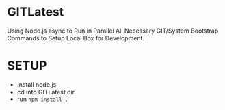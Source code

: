 GITLatest
=========

Using Node.js async to Run in Parallel All Necessary GIT/System Bootstrap Commands to Setup Local Box for Development. 

SETUP
=========

* Install node.js
* cd into GITLatest dir
* run <code>npm install .</code>
